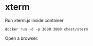 # xterm

Run xterm.js inside container

```
docker run -d -p 3000:3000 chest/xterm
```

Open a browser.
